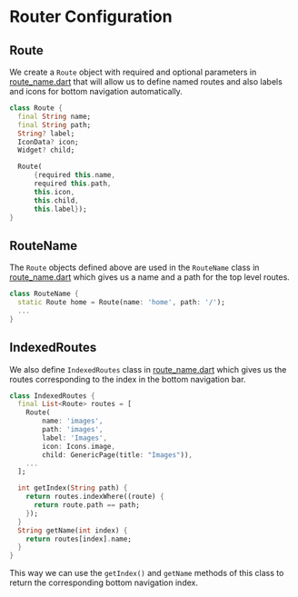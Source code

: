 # Router Configuration

## Route
We create a `Route` object with required and optional parameters in [route_name.dart](/lib/navigation/route_name.dart) that will allow us to define named routes and also labels and icons for bottom navigation automatically.
```dart
class Route {
  final String name;
  final String path;
  String? label;
  IconData? icon;
  Widget? child;

  Route(
      {required this.name,
      required this.path,
      this.icon,
      this.child,
      this.label});
}
```

## RouteName
The `Route` objects defined above are used in the `RouteName` class in [route_name.dart](/lib/navigation/route_name.dart) which gives us a name and a path for the top level routes.

```dart
class RouteName {
  static Route home = Route(name: 'home', path: '/');
  ...
}
```
## IndexedRoutes
We also define `IndexedRoutes` class in [route_name.dart](/lib/navigation/route_name.dart) which gives us the routes corresponding to the index in the bottom navigation bar. 
```dart
class IndexedRoutes {
  final List<Route> routes = [
    Route(
        name: 'images',
        path: 'images',
        label: 'Images',
        icon: Icons.image,
        child: GenericPage(title: "Images")),
    ...    
  ];

  int getIndex(String path) {
    return routes.indexWhere((route) {
      return route.path == path;
    });
  }
  String getName(int index) {
    return routes[index].name;
  }
}
```
This way we can use the `getIndex()` and `getName` methods of this class to return the corresponding bottom navigation index.


